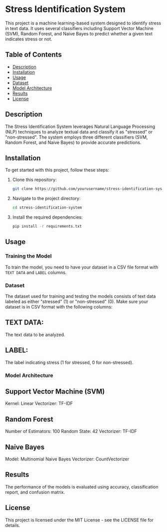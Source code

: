 # Stress Identification System

This project is a machine learning-based system designed to identify stress in text data. It uses several classifiers including Support Vector Machine (SVM), Random Forest, and Naive Bayes to predict whether a given text indicates stress or not.

## Table of Contents
- [Description](#description)
- [Installation](#installation)
- [Usage](#usage)
- [Dataset](#dataset)
- [Model Architecture](#model-architecture)
- [Results](#results)
- [License](#license)

## Description

The Stress Identification System leverages Natural Language Processing (NLP) techniques to analyze textual data and classify it as "stressed" or "non-stressed". The system employs three different classifiers (SVM, Random Forest, and Naive Bayes) to provide accurate predictions.

## Installation

To get started with this project, follow these steps:

1. Clone this repository:
    ```bash
    git clone https://github.com/yourusername/stress-identification-system.git
    ```

2. Navigate to the project directory:
    ```bash
    cd stress-identification-system
    ```

3. Install the required dependencies:
    ```bash
    pip install -r requirements.txt
    ```

## Usage

### Training the Model

To train the model, you need to have your dataset in a CSV file format with `TEXT DATA` and `LABEL` columns.

### Dataset
The dataset used for training and testing the models consists of text data labeled as either "stressed" (1) or "non-stressed" (0). Make sure your dataset is in CSV format with the following columns:

## TEXT DATA:
The text data to be analyzed.
## LABEL: 
The label indicating stress (1 for stressed, 0 for non-stressed).

### Model Architecture
## Support Vector Machine (SVM)
Kernel: Linear
Vectorizer: TF-IDF
## Random Forest
Number of Estimators: 100
Random State: 42
Vectorizer: TF-IDF
## Naive Bayes
Model: Multinomial Naive Bayes
Vectorizer: CountVectorizer


## Results
The performance of the models is evaluated using accuracy, classification report, and confusion matrix. 

## License
This project is licensed under the MIT License - see the LICENSE file for details.
